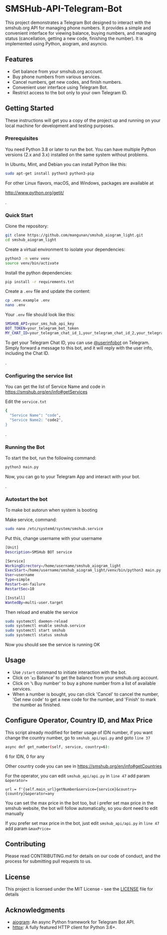 # SMSHub-API-Telegram-Bot

This project demonstrates a Telegram Bot designed to interact with the smshub.org API for managing phone numbers. It provides a simple and convenient interface for viewing balance, buying numbers, and managing status (cancellation, getting a new code, finishing the number). It is implemented using Python, aiogram, and asyncio.

## Features

- Get balance from your smshub.org account.
- Buy phone numbers from various services.
- Cancel numbers, get new codes, and finish numbers.
- Convenient user interface using Telegram Bot.
- Restrict access to the bot only to your own Telegram ID.

## Getting Started

These instructions will get you a copy of the project up and running on your local machine for development and testing purposes.

### Prerequisites

You need Python 3.8 or later to run the bot. You can have multiple Python versions (2.x and 3.x) installed on the same system without problems.

In Ubuntu, Mint, and Debian you can install Python like this:

```bash
sudo apt-get install python3 python3-pip
```

For other Linux flavors, macOS, and Windows, packages are available at

http://www.python.org/getit/

.
### Quick Start

Clone the repository:

```bash
git clone https://github.com/mangunan/smshub_aiogram_light.git
cd smshub_aiogram_light
```

Create a virtual environment to isolate your dependencies:

```bash
python3 -m venv venv
source venv/bin/activate
```

Install the python dependencies:

```bash
pip install -r requirements.txt
```

Create a `.env` file and update the content:

```bash
cp .env.example .env
nano .env
```

Your `.env` file should look like this:

```bash
SMSHUB_API=your_sms_hub_api_key
BOT_TOKEN=your_telegram_bot_token
MY_CHAT_ID=your_telegram_chat_id_1,your_telegram_chat_id_2,your_telegram_chat_id_3
```


To get your Telegram Chat ID, you can use [@userinfobot](https://t.me/userinfobot) on Telegram. Simply forward a message to this bot, and it will reply with the user info, including the Chat ID.

.
### Configuring the service list

You can get the list of Service Name and code in https://smshub.org/en/info#getServices

Edit the `service.txt`

```bash
{
  "Service Name": "code",
  "Service Name2: "code2",
}
```

.
### Running the Bot

To start the bot, run the following command:

```bash
python3 main.py
```

Now, you can go to your Telegram App and interact with your bot.

.
### Autostart the bot

To make bot autorun when system is booting

Make service, command:

```bash
sudo nano /etc/systemd/system/smshub.service
```

Put this, change username with your username

```bash
[Unit]
Description=SMSHub BOT service

[Service]
WorkingDirectory=/home/username/smshub_aiogram_light
ExecStart=/home/username/smshub_aiogram_light/venv/bin/python3 main.py
User=username
Type=simple
Restart=on-failure
RestartSec=10

[Install]
WantedBy=multi-user.target
```


Then reload and enable the service

```bash
sudo systemctl daemon-reload
sudo systemctl enable smshub.service
sudo systemctl start smshub
sudo systemctl status smshub
```


Now you should see the service is running OK


## Usage

- Use `/start` command to initiate interaction with the bot.
- Click on '💵 Balance' to get the balance from your smshub.org account.
- Click on '📞 Buy number' to buy a phone number from a list of available services.
- When a number is bought, you can click 'Cancel' to cancel the number, 'Get new code' to get a new code for the number, and 'Finish' to mark the number as finished.

## Configure Operator, Country ID, and Max Price

This script already modified for better usage of IDN number, if you want change the country number, go to `smshub_api/api.py` and goto `line 37`

```bash
async def get_number(self, service, country=6):
```

6 for IDN, 0 for any

Other country code you can see in https://smshub.org/en/info#getCountries

For the operator, you can edit `smshub_api/api.py` in `line 47` add param `&operator=`

```
url = f'{self.main_url}getNumber&service={service}&country={country}&operator=any
```

You can set the max price in the bot too, but i prefer set max price in the smshub website, the bot will follow automatically, so you dont need to edit manually

If you prefer set max price in the bot, just edit `smshub_api/api.py` in `line 47` add param `&maxPrice=`


## Contributing

Please read CONTRIBUTING.md for details on our code of conduct, and the process for submitting pull requests to us.

## License

This project is licensed under the MIT License - see the [LICENSE](LICENSE) file for details

## Acknowledgments

- [aiogram](https://github.com/aiogram/aiogram): An async Python framework for Telegram Bot API.
- [httpx](https://github.com/encode/httpx): A fully featured HTTP client for Python 3.6+.
